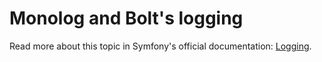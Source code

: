 Monolog and Bolt's logging
==========================

Read more about this topic in Symfony's official documentation: [Logging][docs].

[docs]: https://symfony.com/doc/current/logging.html
